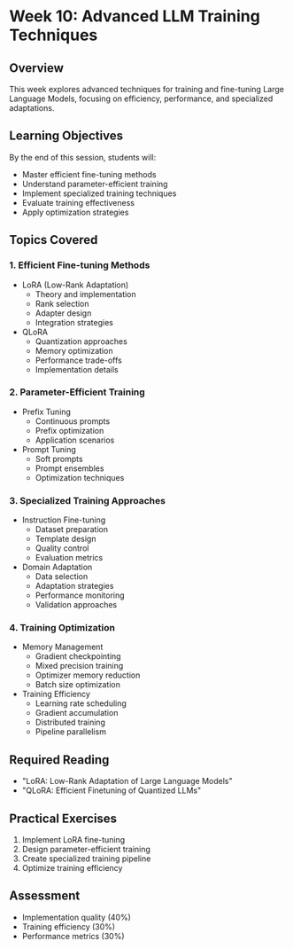 # Week 10: Advanced LLM Training Techniques

## Overview
This week explores advanced techniques for training and fine-tuning Large Language Models, focusing on efficiency, performance, and specialized adaptations.

## Learning Objectives
By the end of this session, students will:
- Master efficient fine-tuning methods
- Understand parameter-efficient training
- Implement specialized training techniques
- Evaluate training effectiveness
- Apply optimization strategies

## Topics Covered

### 1. Efficient Fine-tuning Methods
- LoRA (Low-Rank Adaptation)
  * Theory and implementation
  * Rank selection
  * Adapter design
  * Integration strategies
- QLoRA
  * Quantization approaches
  * Memory optimization
  * Performance trade-offs
  * Implementation details

### 2. Parameter-Efficient Training
- Prefix Tuning
  * Continuous prompts
  * Prefix optimization
  * Application scenarios
- Prompt Tuning
  * Soft prompts
  * Prompt ensembles
  * Optimization techniques

### 3. Specialized Training Approaches
- Instruction Fine-tuning
  * Dataset preparation
  * Template design
  * Quality control
  * Evaluation metrics
- Domain Adaptation
  * Data selection
  * Adaptation strategies
  * Performance monitoring
  * Validation approaches

### 4. Training Optimization
- Memory Management
  * Gradient checkpointing
  * Mixed precision training
  * Optimizer memory reduction
  * Batch size optimization
- Training Efficiency
  * Learning rate scheduling
  * Gradient accumulation
  * Distributed training
  * Pipeline parallelism

## Required Reading
- "LoRA: Low-Rank Adaptation of Large Language Models"
- "QLoRA: Efficient Finetuning of Quantized LLMs"

## Practical Exercises
1. Implement LoRA fine-tuning
2. Design parameter-efficient training
3. Create specialized training pipeline
4. Optimize training efficiency

## Assessment
- Implementation quality (40%)
- Training efficiency (30%)
- Performance metrics (30%) 